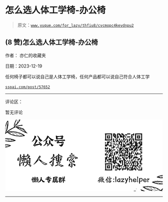 # 怎么选人体工学椅-办公椅

> 原文：[`www.yuque.com/for_lazy/thfiu8/cvcmopc4kevdnpu2`](https://www.yuque.com/for_lazy/thfiu8/cvcmopc4kevdnpu2)

## (8 赞)怎么选人体工学椅-办公椅

作者： 亦仁的收藏夹

日期：2023-12-19

任何椅子都可以说自己是人体工学椅，任何产品都可以说自己符合人体工学

[`sspai.com/post/57652`](https://sspai.com/post/57652)

* * *

评论区：

暂无评论

![](img/21de372a77ea1f441c613f7316831ae1.png)

* * *